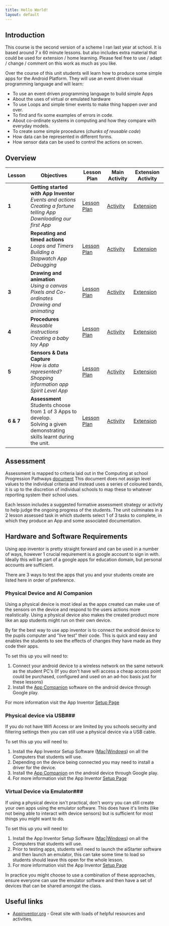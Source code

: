```yaml
---
title: Hello World!
layout: default
---
```


## Introduction ##

This course is the second version of a scheme I ran last year at school. It is based around 7 x 60 minute lessons. but also includes extra material that could be used for extension / home learning. Please feel free to use / adapt / change / comment on this work as much as you like. 

Over the course of this unit students will learn how to produce some simple apps for the Android Platform. They will use an event driven visual programming language and will learn:
- To use an event driven programming language to build simple Apps
- About the uses of virtual or emulated hardware
- To use Loops and simple timer events to make thing happen over and over.
- To find and fix some examples of errors in code.
- About co-ordinate systems in computing and how they compare with everyday models.
- To create some simple procedures (*chunks of reusable code*)
- How data can be represented in different forms.
- How sensor data can be used to control the actions on screen.


## Overview ##

|Lesson|Objectives|Lesson Plan|Main Activity|Extension Activity|
|------|----------|-----------|--------------------|---------|
|**1**|**Getting started with App Inventor**<br>*Events and actions<br>Creating a fortune telling App<br>Downloading our first App*|[Lesson Plan]({{site.baseurl}}/L1/plan/)|[Activity]({{site.baseurl}}/L1/student/ "Activity")|[Extension]({{site.baseurl}}/L1/ext/ "Extension")|
|**2**|**Repeating and timed actions**<br>*Loops and Timers<br>Building a Stopwatch App<br> Debugging*|[Lesson Plan]({{site.baseurl}}/L2/plan/ "Lesson Plan")|[Activity]({{site.baseurl}}/L2/student/ "Activity")|[Extension]({{site.baseurl}}/L2/ext/ "Extension")|
|**3**|**Drawing and animation**<br>*Using a canvas<br>Pixels and Co-ordinates<br>Drawing and animating*|[Lesson Plan]({{site.baseurl}}/L3/plan/ "Lesson Plan")|[Activity]({{site.baseurl}}/L3/student/ "Activity")|[Extension]({{site.baseurl}}/L3/ext/ "Extension")|
|**4**|**Procedures**<br>*Reusable instructions<br>Creating a baby toy App*|[Lesson Plan]({{site.baseurl}}/L4/plan/ "Lesson Plan")|[Activity]({{site.baseurl}}/L4/student/ "Activity")|[Extension]({{site.baseurl}}/L4/ext/ "Extension")|
|**5**|**Sensors & Data Capture**<br>*How is data represented?<br>Shopping information app<br>Spirit Level App*|[Lesson Plan]({{site.baseurl}}/L5/plan/ "Lesson 5 Plan")|[Activity]({{site.baseurl}}/L5/student/ "Activity")|[Extension]({{site.baseurl}}/L5/ext/ "Extension")|
|**6 & 7**|**Assessment**<br>Students choose from 1 of 3 Apps to develop.<br> Solving a given<br>demonstrating skills learnt during the unit.|[Lesson Plan]({{site.baseurl}}/L6/plan/ "Lesson Plan")|[Activity]({{site.baseurl}}/L6/student/ "Activity")|[Extension]({{site.baseurl}}/L6/ext/ "Extension")|


## Assessment ##
Assessment is mapped to criteria laid out in the Computing at school Progression Pathways [document](http://community.computingatschool.org.uk/files/2466/original.pdf)
This document does not assign level values to the individual criteria and instead uses a series of coloured bands, it is up to the discretion of individual schools to map these to whatever reporting system their school uses.

Each lesson includes a suggested formative assessment strategy or activity to help judge the ongoing progress of the students. The unit culminates in a 2 lesson assessed task in which students select 1 of 3 tasks to complete, in which they produce an App and some associated documentation.

## Hardware and Software Requirements ##
Using app inventor is pretty straight forward and can be used in a number of ways, however 1 crucial requirement is a google account to sign in with. Ideally this will be part of a google apps for education domain, but personal accounts are sufficient.

There are 3 ways to test the apps that you and your students create are listed here in order of preference.
### Physical Device and AI Companion ##
Using a physical device is most ideal as the apps created can make use of the sensors on the device and respond to the users actions more realistically. Using a physical device also makes the created product more like an app students might run on their own device.

By far the best way to use app inventor is to connect the android device to the pupils computer and "live test" their code. This is quick and easy and enables the students to see the effects of changes they have made as they code their apps.

To set this up you will need to:
1. Connect your android device to a wireless network on the same network as the student PC's (If you don't have wifi access a cheap access point could be purchased, configured and used on an ad-hoc basis just for these lessons)
2. Install the [App Companion](https://play.google.com/store/apps/details?id=edu.mit.appinventor.aicompanion3&hl=en_GB) software on the android device through Google play.

For more information visit the App Inventor [Setup Page](http://appinventor.mit.edu/explore/ai2/setup-device-wifi.html)

### Physical device via USB###
If you do not have Wifi Access or are limited by you schools security and filtering settings then you can still use a physical device via a USB cable.

To set this up you will need to:
1. Install the App Inventor Setup Software ([Mac](http://appinventor.mit.edu/explore/ai2/mac.html)|[Windows](http://appinventor.mit.edu/explore/ai2/windows.html)) on all the Computers that students will use.
2. Depending on the device being connected you may need to install a driver for the device.
2. Install the [App Companion](https://play.google.com/store/apps/details?id=edu.mit.appinventor.aicompanion3&hl=en_GB) on the android device through Google play.
3. For more information visit the App Inventor [Setup Page](http://appinventor.mit.edu/explore/ai2/setup-device-usb.html)


### Virtual Device via Emulator###
If using a physical device isn't practical, don't worry you can still create your own apps using the emulator software. This does have it's limits (like not being able to interact with device sensors) but is sufficient for most things you might want to do.

To set this up you will need to:
1. Install the App Inventor Setup Software ([Mac](http://appinventor.mit.edu/explore/ai2/mac.html)|[Windows](http://appinventor.mit.edu/explore/ai2/windows.html)) on all the Computers that students will use.
2. Prior to testing apps, students will need to launch the aiStarter software and then launch an emulator, this can take some time to load so students should leave this open for the whole lesson.
3. For more information visit the App Inventor [Setup Page](http://appinventor.mit.edu/explore/ai2/setup-emulator.html)

In practice you might choose to use a combination of these approaches, ensure everyone can use the emulator software and then have a set of devices that can be shared amongst the class.

## Useful links ##

- [Appinventor.org](http://www.appinventor.org/) - Great site with loads of helpful resources and activities.

